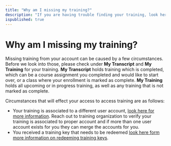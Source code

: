 ```yaml
---
title: "Why am I missing my training?"
description: "If you are having trouble finding your training, look here for help."
ispublished: true
---
```


# Why am I missing my training?

Missing training from your account can be caused by a few circumstances. Before we look into those, please check under **My Transcript** and **My Training** for your training. **My Transcript** holds training which is completed, which can be a course assignment you completed and would like to start over, or a class where your enrollment is marked as complete. **My Training** holds all upcoming or in progress training, as well as any training that is not marked as complete. 

Circumstances that will effect your access to access training are as follows:
* Your training is associated to a different user account, [look here for more information](/tms/end-user-student-faqs/basics/wrong-user-acct.md). Reach out to training organization to verify your training is associated to proper account and if more than one user account exists for you they can merge the accounts for you.
* You received a training key that needs to be redeemed [look here form more information on redeeming training keys](/tms/end-user-student-faqs/class-self-paced/training-key-issues.md). 

<!--search terms-->
<div hidden>
<b>training access</b>
<b>unable to locate training</b>
</div>